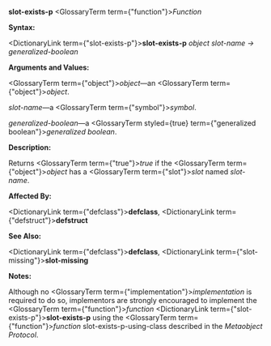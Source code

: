 **slot-exists-p** <GlossaryTerm  term={"function"}><i>Function</i></GlossaryTerm> 



**Syntax:** 



<DictionaryLink  term={"slot-exists-p"}><b>slot-exists-p</b></DictionaryLink> *object slot-name → generalized-boolean* 



**Arguments and Values:** 



<GlossaryTerm  term={"object"}><i>object</i></GlossaryTerm>—an <GlossaryTerm  term={"object"}><i>object</i></GlossaryTerm>. 



*slot-name*—a <GlossaryTerm  term={"symbol"}><i>symbol</i></GlossaryTerm>. 



*generalized-boolean*—a <GlossaryTerm styled={true} term={"generalized boolean"}><i>generalized boolean</i></GlossaryTerm>. 



**Description:** 



Returns <GlossaryTerm  term={"true"}><i>true</i></GlossaryTerm> if the <GlossaryTerm  term={"object"}><i>object</i></GlossaryTerm> has a <GlossaryTerm  term={"slot"}><i>slot</i></GlossaryTerm> named *slot-name*. 



**Affected By:** 



<DictionaryLink  term={"defclass"}><b>defclass</b></DictionaryLink>, <DictionaryLink  term={"defstruct"}><b>defstruct</b></DictionaryLink> 



**See Also:** 



<DictionaryLink  term={"defclass"}><b>defclass</b></DictionaryLink>, <DictionaryLink  term={"slot-missing"}><b>slot-missing</b></DictionaryLink> 



**Notes:** 



Although no <GlossaryTerm  term={"implementation"}><i>implementation</i></GlossaryTerm> is required to do so, implementors are strongly encouraged to implement the <GlossaryTerm  term={"function"}><i>function</i></GlossaryTerm> <DictionaryLink  term={"slot-exists-p"}><b>slot-exists-p</b></DictionaryLink> using the <GlossaryTerm  term={"function"}><i>function</i></GlossaryTerm> slot-exists-p-using-class described in the *Metaobject Protocol*. 







 



 




